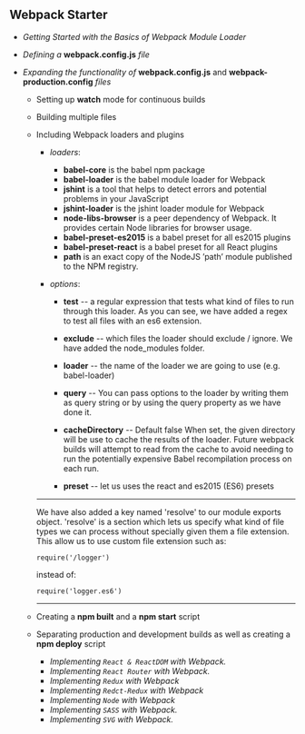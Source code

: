 ## Webpack Starter
- *Getting Started with the Basics of Webpack Module Loader*

- *Defining a* **webpack.config.js** *file*

- *Expanding the functionality of* **webpack.config.js** and **webpack-production.config** *files*

  - Setting up **watch** mode for continuous builds

  - Building multiple files

  - Including Webpack loaders and plugins
    - *loaders*:
      - **babel-core** is the babel npm package
      - **babel-loader** is the babel module loader for Webpack
      - **jshint** is a tool that helps to detect errors and potential problems in your JavaScript
      - **jshint-loader** is the jshint loader module for Webpack
      - **node-libs-browser** is a peer dependency of Webpack. It provides certain Node libraries for browser usage.
      - **babel-preset-es2015** is a babel preset for all es2015 plugins
      - **babel-preset-react** is a babel preset for all React plugins
      - **path** is an exact copy of the NodeJS ’path’ module published to the NPM registry.

    - *options*:
        - **test** -- a regular expression that tests what kind of files to run through this loader. 
        	As you can see, we have added a regex to test all files with an es6 extension.

        - **exclude** -- which files the loader should exclude / ignore. 
        	We have added the node_modules folder.

        - **loader** -- the name of the loader we are going to use (e.g. babel-loader)

        - **query** -- 
        	You can pass options to the loader by writing them as query string or by using the query property as we have done it.

        - **cacheDirectory** -- Default false 
        	When set, the given directory will be use to cache the results of the loader. 
        	Future webpack builds will attempt to read from the cache to avoid needing to run the potentially expensive Babel recompilation process on each run.

        - **preset** -- let us uses the react and es2015 (ES6) presets
    ***
    We have also added a key named 'resolve' to our module exports object. 
    'resolve' is a section which lets us specify what kind of file types we can process without specially given them a file extension. 
    This allow us to use custom file extension such as:

    ```
    require('/logger')
    ```
    instead of:
    ```
    require('logger.es6') 
    ```
    ***
  - Creating a **npm built** and a **npm start** script

  - Separating production and development builds as well as creating a **npm deploy** script

	- *Implementing `React & ReactDOM` with Webpack.*
	- *Implementing `React Router` with Webpack.*
	- *Implementing `Redux` with Webpack*
	- *Implementing `Redct-Redux` with Webpack*
	- *Implementing `Node` with Webpack*
	- *Implementing `SASS` with Webpack.*
	- *Implementing `SVG` with Webpack.*


	
